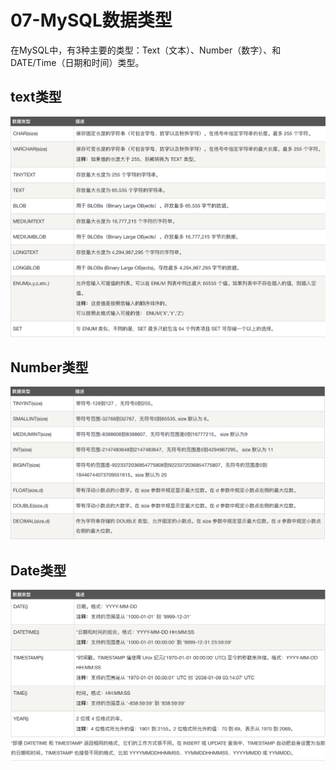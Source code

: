 # 07-MySQL数据类型

在MySQL中，有3种主要的类型：Text（文本）、Number（数字）、和DATE/Time（日期和时间）类型。




## text类型

![](_v_images/20201204104401099_748490044.png)




## Number类型

![](_v_images/20201204104443069_2060449029.png)




## Date类型

![](_v_images/20201204104523474_1793022528.png)